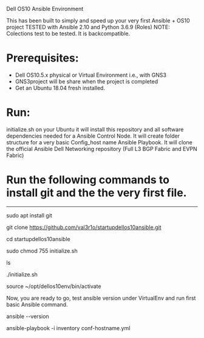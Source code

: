 Dell OS10 Ansible Environment

This has been built to simply and speed up your very first Ansible + OS10 project
TESTED with Ansible 2.10 and Python 3.6.9 (Roles) 
NOTE: Colections test to be tested. It is backcompatible.

# Prerequisites: 
- Dell OS10.5.x physical or Virtual Environment i.e., with GNS3
- GNS3project will be share when the project is completed
- Get an Ubuntu 18.04 fresh installed.

# Run: 
initialize.sh 
on your Ubuntu it will install this repository and all software dependencies needed for a Ansible Control Node.
It will create folder structure for a very basic Config_host name Ansible Playbook. 
It will clone the official Ansible Dell Networking repository (Full L3 BGP Fabric and EVPN Fabric)

# Run the following commands to install git and the the very first file.
--------------------------------------------------------------------------------------------
sudo apt install git

git clone https://github.com/val3r1o/startupdellos10ansible.git

cd startupdellos10ansible

sudo chmod 755 initialize.sh

ls

./initialize.sh

source ~/opt/dellos10env/bin/activate

Now, you are ready to go, test ansible version under VirtualEnv and run first basic Ansible command.

ansible --version

ansible-playbook -i inventory conf-hostname.yml
